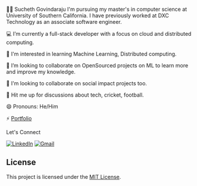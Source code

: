 👨‍💻 Sucheth Govindaraju
I'm pursuing my master's in computer science at University of Southern California. I have previously worked at DXC Technology as an associate software engineer.

💻 I’m currently a full-stack developer with a focus on cloud and distributed computing.

🌱 I'm interested in learning Machine Learning, Distributed computing.

🔭 I’m looking to collaborate on OpenSourced projects on ML to learn more and improve my knowledge.

👯 I'm looking to collaborate on social impact projects too.

💬 Hit me up for discussions about tech, cricket, football.

😄 Pronouns: He/Him

⚡ [Portfolio](https://suchethg.github.io/Portfolio-Website/)

Let's Connect 

[![LinkedIn](https://img.shields.io/badge/LinkedIn-0077B5?style=for-the-badge&logo=linkedin&logoColor=white)](https://www.linkedin.com/in/suchethg/)
[![Gmail](https://img.shields.io/badge/Gmail-D14836?style=for-the-badge&logo=gmail&logoColor=white)](mailto:suchethgr@gmail.com)

## License

This project is licensed under the [MIT License](LICENSE).
